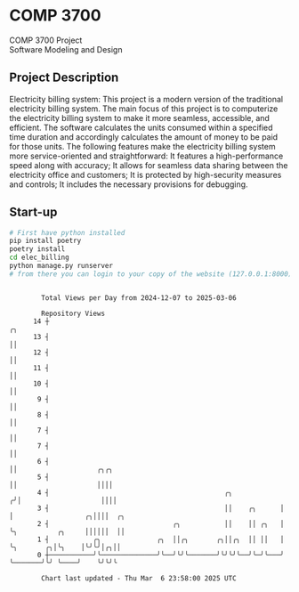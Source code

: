 # COMP 3700
COMP 3700 Project  
Software Modeling and Design
## Project Description
Electricity billing system: This project is a modern version of the traditional electricity billing system. The main focus of this project is to computerize the electricity billing system to make it more seamless, accessible, and efficient. The software calculates the units consumed within a specified time duration and accordingly calculates the amount of money to be paid for those units. The following features make the electricity billing system more service-oriented and straightforward: It features a high-performance speed along with accuracy; It allows for seamless data sharing between the electricity office and customers; It is protected by high-security measures and controls; It includes the necessary provisions for debugging.

## Start-up
```bash
# First have python installed
pip install poetry
poetry install
cd elec_billing
python manage.py runserver
# from there you can login to your copy of the website (127.0.0.1:8000), default creds are admin/admin
```

```

        Total Views per Day from 2024-12-07 to 2025-03-06

        Repository Views
      14 ┼                                                           ╭╮
      13 ┤                                                           ││
      12 ┤                                                           ││
      11 ┤                                                           ││
      10 ┤                                                           ││
       9 ┤                                                           ││
       8 ┤                                                           ││
       7 ┤                                                           ││
       7 ┤                                                           ││
       6 ┤                                                           ││                    ╭╮╭╮
       5 ┤                                                           ││                    ││││
       4 ┤                                            ╭╮            ╭╯│                    ││││
       3 ┤                                            ││    ╭╮      │ │                  ╭╮││││  ╭╮
       2 ┤                               ╭╮           ││    ││ ╭╮   │ ╰╮          ╭╮     ││││││  ││
       1 ┤           ╭╮              ╭╮  ││╭╮       ╭╮││╭╮  ││ ││   │  ╰╮       ╭╮│╰╮    │╰╯╰╯│╭╮││
       0 ┼───────────╯╰──────────────╯╰──╯╰╯╰───────╯╰╯╰╯╰──╯╰─╯╰───╯   ╰───────╯╰╯ ╰────╯    ╰╯╰╯╰

        Chart last updated - Thu Mar  6 23:58:00 2025 UTC
        
```
